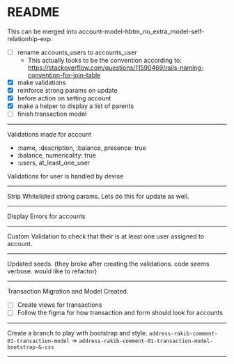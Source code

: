 # README

This can be merged into account-model-hbtm_no_extra_model-self-relationhip-exp.

- [ ] rename accounts_users to accounts_user
  - This actually looks to be the convention according to:
    https://stackoverflow.com/questions/11590469/rails-naming-convention-for-join-table
- [x] make validations
- [x] reinforce strong params on update
- [x] before action on setting account
- [x] make a helper to display a list of parents
- [ ] finish transaction model

---

Validations made for account

- :name, :description, :balance, presence: true
- :balance, numericality: true
- :users, at_least_one_user

Validations for user is handled by devise

---

Strip Whitelisted strong params. Lets do this for update as well.

---

Display Errors for accounts

---

Custom Validation to check that their is at least one user assigned to account.

---

Updated seeds. (they broke after creating the validations. code seems verbose. would like to refactor)

---

Transaction Migration and Model Created.

- [ ] Create views for transactions
- [ ] Follow the figma for how transaction and form should look for accounts

---

Create a branch to play with bootstrap and style.
`address-rakib-comment-01-transaction-model` ->
`address-rakib-comment-01-transaction-model-bootstrap-&-css`

---
